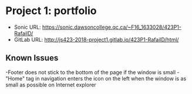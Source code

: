 # <Daniel Rafail> Project 1: portfolio

* Sonic URL: <https://sonic.dawsoncollege.qc.ca/~F16_1633028/423P1-RafailD/>
* GitLab URL: <http://js423-2018-project1.gitlab.io/423P1-RafailD/html/>

## Known Issues

-Footer does not stick to the bottom of the page if the window is small
-"Home" <a> tag in navigation enters the icon on the left when the window is as small as possible on Internet explorer
